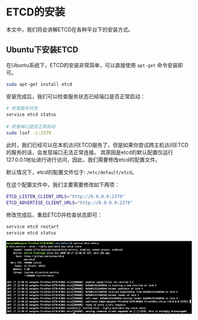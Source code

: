 # ETCD的安装

本文中，我们将会讲解ETCD在各种平台下的安装方式。

## Ubuntu下安装ETCD

在Ubuntu系统下，ETCD的安装非常简单，可以直接使用 `apt-get` 命令安装即可。

```bash
sudo apt-get install etcd
```

安装完成后，我们可以检查服务状态已经端口是否正常启动：

```bash
# 检查服务状态
service etcd status

# 检查端口是否正常启动
sudo lsof -i:2379
```

此时，我们已经可以在本机访问ETCD服务了，但是如果你尝试跨主机访问ETCD的服务的话，会发现端口无法正常连接。
其原因是etcd的默认配置仅运行127.0.0.1地址进行进行访问，因此，我们需要修改etcd的配置文件。

默认情况下，etcd的配置文件位于: `/etc/default/etcd`。

在这个配置文件中，我们主要需要修改如下两项：

```bash
ETCD_LISTEN_CLIENT_URLS="http://0.0.0.0:2379"
ETCD_ADVERTISE_CLIENT_URLS="http://0.0.0.0:2379"
```

修改完成后，重启ETCD并检查状态即可：

```bash
service etcd restart
service etcd status
```

![etcd status](./picture/etcd1.png)
